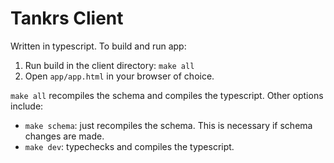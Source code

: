 # Tankrs Client

Written in typescript. To build and run app:

1. Run build in the client directory: `make all`
2. Open `app/app.html` in your browser of choice.

`make all` recompiles the schema and compiles the typescript. Other options include:

- `make schema`: just recompiles the schema. This is necessary if schema changes are made.
- `make dev`: typechecks and compiles the typescript.
